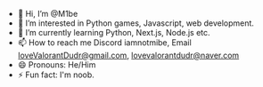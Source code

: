 - 👋 Hi, I’m @M1be
- 👀 I’m interested in Python games, Javascript, web development.
- 🌱 I’m currently learning Python, Next.js, Node.js etc.
- 📫 How to reach me Discord iamnotmibe, Email loveValorantDudr@gmail.com, lovevalorantdudr@naver.com
- 😄 Pronouns: He/Him
- ⚡ Fun fact: I'm noob.

<!---
M1be/M1be is a ✨ special ✨ repository because its `README.md` (this file) appears on your GitHub profile.
You can click the Preview link to take a look at your changes.
--->
